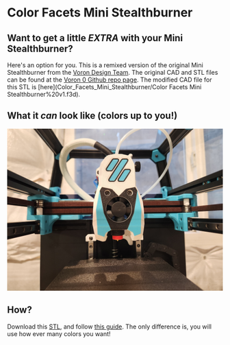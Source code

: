 # Color Facets Mini Stealthburner

## Want to get a little _EXTRA_ with your Mini Stealthburner? 
Here's an option for you. This is a remixed version of the original Mini Stealthburner from the [Voron Design Team](vorondesign.com). The original CAD and
STL files can be found at the [Voron 0 Github repo page](https://github.com/VoronDesign/Voron-0). The modified CAD file for this STL is [here](Color_Facets_Mini_Stealthburner/Color Facets Mini Stealthburner%20v1.f3d).

## What it _can_ look like (colors up to you!)
![Example Print Picture](Color_Facets_Mini_Stealthburner/color_facets_mini_stealthburner.jpg)

## How?
Download this [STL](Color_Facets_Mini_Stealthburner/color_facets_mini_stealthburner.stl), and follow [this guide](https://docs.vorondesign.com/community/howto/mikhail/multi-colour-prints-with-a-single-nozzle.html). The only difference is, you will use how ever many colors you want!




